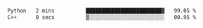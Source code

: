 <!--START_SECTION:waka-->

```txt
Python   2 mins          ████████████████████████▓   99.05 %
C++      0 secs          ▒░░░░░░░░░░░░░░░░░░░░░░░░   00.95 %
```

<!--END_SECTION:waka-->
